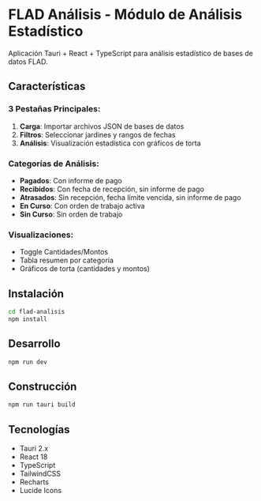 # FLAD Análisis - Módulo de Análisis Estadístico

Aplicación Tauri + React + TypeScript para análisis estadístico de bases de datos FLAD.

## Características

### 3 Pestañas Principales:

1. **Carga**: Importar archivos JSON de bases de datos
2. **Filtros**: Seleccionar jardines y rangos de fechas
3. **Análisis**: Visualización estadística con gráficos de torta

### Categorías de Análisis:

- **Pagados**: Con informe de pago
- **Recibidos**: Con fecha de recepción, sin informe de pago
- **Atrasados**: Sin recepción, fecha límite vencida, sin informe de pago
- **En Curso**: Con orden de trabajo activa
- **Sin Curso**: Sin orden de trabajo

### Visualizaciones:

- Toggle Cantidades/Montos
- Tabla resumen por categoría
- Gráficos de torta (cantidades y montos)

## Instalación

```bash
cd flad-analisis
npm install
```

## Desarrollo

```bash
npm run dev
```

## Construcción

```bash
npm run tauri build
```

## Tecnologías

- Tauri 2.x
- React 18
- TypeScript
- TailwindCSS
- Recharts
- Lucide Icons
